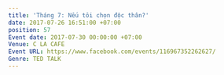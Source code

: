 ```yaml
---
title: 'Tháng 7: Nếu tôi chọn độc thân?'
date: 2017-07-26 16:51:00 +07:00
position: 57
Event date: 2017-07-30 00:00:00 +07:00
Venue: C LA CAFE
Event URL: https://www.facebook.com/events/116967352262627/
Genre: TED TALK
---
```


